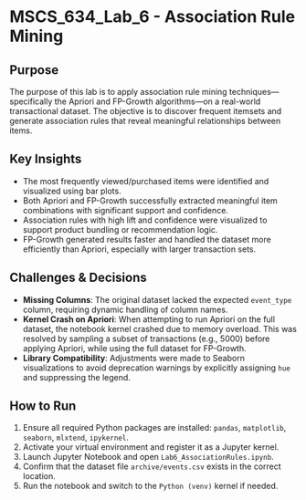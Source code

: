 # MSCS_634_Lab_6 - Association Rule Mining

## Purpose
The purpose of this lab is to apply association rule mining techniques—specifically the Apriori and FP-Growth algorithms—on a real-world transactional dataset. The objective is to discover frequent itemsets and generate association rules that reveal meaningful relationships between items.

## Key Insights
- The most frequently viewed/purchased items were identified and visualized using bar plots.
- Both Apriori and FP-Growth successfully extracted meaningful item combinations with significant support and confidence.
- Association rules with high lift and confidence were visualized to support product bundling or recommendation logic.
- FP-Growth generated results faster and handled the dataset more efficiently than Apriori, especially with larger transaction sets.

## Challenges & Decisions
- **Missing Columns**: The original dataset lacked the expected `event_type` column, requiring dynamic handling of column names.
- **Kernel Crash on Apriori**: When attempting to run Apriori on the full dataset, the notebook kernel crashed due to memory overload. This was resolved by sampling a subset of transactions (e.g., 5000) before applying Apriori, while using the full dataset for FP-Growth.
- **Library Compatibility**: Adjustments were made to Seaborn visualizations to avoid deprecation warnings by explicitly assigning `hue` and suppressing the legend.

## How to Run
1. Ensure all required Python packages are installed: `pandas`, `matplotlib`, `seaborn`, `mlxtend`, `ipykernel`.
2. Activate your virtual environment and register it as a Jupyter kernel.
3. Launch Jupyter Notebook and open `Lab6_AssociationRules.ipynb`.
4. Confirm that the dataset file `archive/events.csv` exists in the correct location.
5. Run the notebook and switch to the `Python (venv)` kernel if needed.

